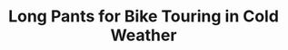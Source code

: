 ---
layout: community
category: community
title: "Long Pants for Bike Touring in Cold Weather"
description: "I'm looking for a recommendation for long pants that will be suitable for bike touring.   What pants do you ride with when it's cool?  "
isTopLevel: false
isSingleLevel: false
isArticle: false
datePublished: 2022-09-29 15:01:00 +0300
dateModified: 2022-09-29 15:01:00 +0300
published: false
---